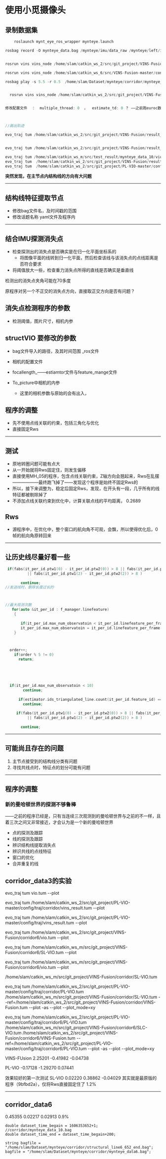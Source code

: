 # 使用小觅摄像头

 

## 录制数据集

```c++
	roslaunch mynt_eye_ros_wrapper mynteye.launch 

rosbag record -O mynteye_data.bag /mynteye/imu/data_raw /mynteye/left/image_raw /mynteye/left_rect/image_rect /mynteye/right/image_raw /mynteye/right_rect/image_rect


rosrun vins vins_node /home/slam/catkin_ws_2/src/git_project/VINS-Fusion/config/mynteye/mynteye_stereo_imu_config.yaml

rosrun vins vins_node /home/slam/catkin_ws_6/src/VINS-Fusion-master/config/tum/tum_stereo_imu_config.yaml

rosbag play -s 5.5 -r 0.5  /home/slam/Dataset/mynteye/corridor/mynteye_data6.bag 


  rosrun vins vins_node /home/slam/catkin_ws_2/src/git_project/VINS-Fusion/config/mynteye_equi/mynteye_stereo_imu_config.yaml


修改配置文件  ：  multiple_thread: 0  ，  estimate_td: 0 ？ ——之前跑euroc数据集的时候一直没有打开这个？？ 



//画出轨迹

evo_traj tum /home/slam/catkin_ws_2/src/git_project/VINS-Fusion/result_my/vio_10.csv /home/slam/catkin_ws_2/src/git_project/PL-VIO-master/config/traj/mynteye_data_10/vins_result.tum  --ref=/home/slam/catkin_ws_m/src/test_result/mynteye_data_10/vio.tum -as -p --plot


evo_traj tum /home/slam/catkin_ws_2/src/git_project/VINS-Fusion/result_my/vio_10.csv ---re/home/slam/catkin_ws_m/src/test_result/mynteye_data_10/vio.tum -p  -as --plot

evo_traj tum /home/slam/catkin_ws_m/src/test_result/mynteye_data_10/vio.tum --plot
evo_traj tum  /home/slam/catkin_ws_2/src/git_project/VINS-Fusion/result_my/vio_10.csv --plot
evo_traj tum  /home/slam/catkin_ws_2/src/git_project/PL-VIO-master/config/traj/mynteye_data_10/vins_result.tum --plot  
```





**突然发现，在主节点内结构线的方向有大问题**

___________

## 结构线特征提取节点

+ 修改bag文件名，及时间戳的范围
+ 修改话题名称  yaml文件及程序内





__________

## 结合IMU探测消失点

+ 检查探测出的消失点是否确实是在归一化平面坐标系的
  +  将图像平面的线转到归一化平面，然后检查该线与该消失点的点线距离是否符合要求
+ 将阈值放大一些，检查重力消失点所得的直线是否确实是垂直线



检测出的消失点夹角可能在70多度

原程序对另一个不正交的消失点方向，直接取正交方向是否有问题？





## 消失点检测程序的参数

+ 检测阈值，图片尺寸，相机内参







## structVIO 要修改的参数

+ bag文件导入的路径，及其时间范围 _ros文件

+ 相机的配置文件

+ focallength_——estiamtor文件与feature_mange文件

+ To_picture中相机的内参

  + 这里的相机参数与原始的会有出入，
  
  

## 程序的调整

+ 先不使用点线关联的约束，包括三角化与优化
+ 直接固定Rws 





_________________

## 测试

+ 原地转圈问题可能有点大
+ 从一开始就将Rws固定住，则发生偏移
+ 直接使用MH_05的程序，包含点线关联约束，Z轴方向会翘起来，Rws在乱摆——————最终跑飞掉了——发现这个程序是始终不固定Rws的
+ 所以，接下来调整为，稳定后固定Rws，发现，在开头有一段，几乎所有的线特征都被剔除掉了
+ 不添加点线关联约束到优化中，计算关联点线的平均距离， 0.2689



## Rws

+ 源程序中，在优化中，整个窗口的航向角不可观，会飘，所以使得优化后，0帧的航向角原转回来





________

## 让历史线尽量好看一些

```c++
 if(fabs(it_per_id.ptw1(0) - it_per_id.ptw2(0)) > 8 || fabs(it_per_id.ptw1(1) - it_per_id.ptw2(1)) > 8 
	      || fabs(it_per_id.ptw1(2) - it_per_id.ptw2(2)) > 8 )
	  
	   continue;
//发送线时，删除长度过长的



//最大观测次数
   for(auto &it_per_id : f_manager.linefeature)
    {
      
       if(it_per_id.max_num_observatoin < it_per_id.linefeature_per_frame.size())
	   it_per_id.max_num_observatoin = it_per_id.linefeature_per_frame.size();
    }



  order++;
    if(order % 5 != 0)
      return;





  if(it_per_id.max_num_observatoin < 10)
	    continue;
	  
	  if(estimator.ids_triangulated_line.count(it_per_id.feature_id) == 1)
	    continue;
	  
	 if(fabs(it_per_id.ptw1(0) - it_per_id.ptw2(0)) > 8 || fabs(it_per_id.ptw1(1) - it_per_id.ptw2(1)) > 8 
	      || fabs(it_per_id.ptw1(2) - it_per_id.ptw2(2)) > 8 )
	  
	   continue; 

```





_________

## 可能尚且存在的问题

1. 主节点接受到的结构线分类有问题
2. 寻找共线点时，特征点的划分可能有问题





_______

## 程序的调整

### 新的曼哈顿世界的探测不够鲁棒

——之前的程序已经是，只有当连续三次观测到的曼哈顿世界与之前的不一样，且着三次之间又非常接近，才会认为是一个新的曼哈顿世界









+ 点的探测及跟踪
+ 线的探测及跟踪
+ 辨识结构线提取消失点
+ 辨识共线的点线特征
+ 窗口的优化
+ 合并重复的线





## corridor_data3的实验

evo_traj tum vio.tum --plot

evo_traj tum  /home/slam/catkin_ws_2/src/git_project/PL-VIO-master/config/traj/corridor/vins_result.tum --plot 

evo_traj tum  /home/slam/catkin_ws_2/src/git_project/PL-VIO-master/config/traj/vins_result.tum --plot 

 evo_traj tum  /home/slam/catkin_ws_2/src/git_project/VINS-Fusion/corridor6/vio.tum --plot

  evo_traj tum  /home/slam/catkin_ws_m/src/git_project/VINS-Fusion/corridor6/SL-VIO.tum --plot

evo_traj tum  /home/slam/catkin_ws_m/src/git_project/VINS-Fusion/corridor6/vio.tum --plot

/home/slam/catkin_ws_m/src/git_project/VINS-Fusion/corridor/SL-VIO.tum



evo_traj tum  /home/slam/catkin_ws_2/src/git_project/PL-VIO-master/config/traj/corridor/PL-VIO.tum /home/slam/catkin_ws_m/src/git_project/VINS-Fusion/corridor/SL-VIO.tum --ref=/home/slam/catkin_ws_2/src/git_project/VINS-Fusion/corridor/VINS-Fusion.tum   --plot  -as  --plot  --plot_mode=xy

evo_traj tum  /home/slam/catkin_ws_2/src/git_project/PL-VIO-master/config/traj/corridor6/PL-VIO.tum /home/slam/catkin_ws_m/src/git_project/VINS-Fusion/corridor6/SLC-VIO.tum /home/slam/catkin_ws_2/src/git_project/VINS-Fusion/corridor6/VINS-Fusion.tum --ref=/home/slam/catkin_ws_2/src/git_project/PL-VIO-master/config/traj/corridor6/PL-VIO.tum     --plot  -as  --plot  --plot_mode=xy



VINS-FUsion  2.25201 -0.41982 -0.04738

 PL-VIO    -0.17128 -1.29270 0.07441  

效果较好的第一次测试 SL-VIO      0.02220 0.38862 -0.04029   其实就是最原版的程序（9bfbd2a），仅将Rws直接固定住了    1.2%

____________



## corridor_data6

0.45355 0.02217 0.02913   0.9%

```
double dataset_time_begain = 1606353652+1;            //corridor/mynteye_data_10.bag
double dataset_time_end = dataset_time_begain+200;

string bagfile = "/home/slam/Dataset/mynteye/corridor/structural_line6_652_end.bag";
bagfile = "/home/slam/Dataset/mynteye/corridor/mynteye_data6.bag";  

```




